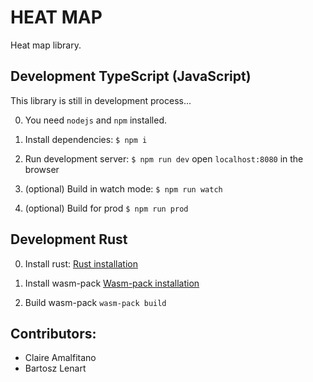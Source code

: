 # HEAT MAP

Heat map library.

## Development TypeScript (JavaScript)

This library is still in development process...

0. You need `nodejs` and `npm` installed.

1. Install dependencies: `$ npm i` 

2. Run development server: `$ npm run dev` open `localhost:8080` in the browser

3. (optional) Build in watch mode: `$ npm run watch`

4. (optional) Build for prod `$ npm run prod`

## Development Rust

0. Install rust: [Rust installation](https://www.rust-lang.org/tools/install)

1. Install wasm-pack [Wasm-pack installation](https://rustwasm.github.io/wasm-pack/installer/)

2. Build wasm-pack `wasm-pack build`

## Contributors:

- Claire Amalfitano
- Bartosz Lenart
